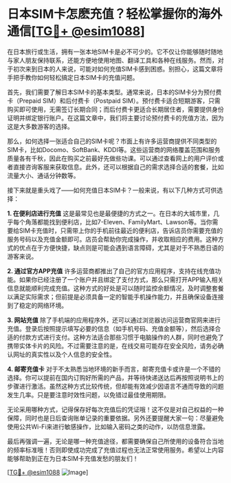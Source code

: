 # 日本SIM卡怎麽充值？轻松掌握你的海外通信[[TG💪+ @esim1088](https://t.me/s/esim1088)]

在日本旅行或生活，拥有一张本地SIM卡是必不可少的。它不仅让你能够随时随地与家人朋友保持联系，还能方便地使用地图、翻译工具和各种在线服务。然而，对于初次来到日本的人来说，可能对如何充值SIM卡感到困惑。别担心，这篇文章将手把手教你如何轻松搞定日本SIM卡的充值问题。

首先，我们需要了解日本SIM卡的基本类型。通常来说，日本的SIM卡分为预付费卡（Prepaid SIM）和后付费卡（Postpaid SIM）。预付费卡适合短期游客，只需购买即可使用，无需签订长期合同；而后付费卡更适合长期居住者，需要提供身份证明并绑定银行账户。在这篇文章中，我们将主要讨论预付费卡的充值方法，因为这是大多数游客的选择。

那么，如何选择一张适合自己的SIM卡呢？市面上有许多运营商提供不同类型的SIM卡，比如Docomo、SoftBank、KDDI等。这些运营商的网络覆盖范围和服务质量各有千秋，因此在购买之前最好先做些功课。可以通过查看网上的用户评价或者直接咨询客服来获取信息。此外，还可以根据自己的需求选择合适的套餐，比如流量大小、通话分钟数等。

接下来就是重头戏了——如何充值日本SIM卡？一般来说，有以下几种方式可供选择：

**1. 在便利店进行充值**
这是最常见也是最便捷的方式之一。在日本的大城市里，几乎每个角落都能找到便利店，比如7-Eleven、FamilyMart、Lawson等。当你需要给SIM卡充值时，只需带上你的手机前往最近的便利店，告诉店员你需要充值的服务号码以及充值金额即可。店员会帮助你完成操作，并收取相应的费用。这种方式的优点在于方便快捷，缺点则是可能会遇到语言障碍，尤其是对于不熟悉日语的游客来说。

**2. 通过官方APP充值**
许多运营商都推出了自己的官方应用程序，支持在线充值功能。如果你已经注册了一个账户并且绑定了支付方式，那么只需打开APP输入相关信息就能顺利完成充值。这种方式的好处是可以随时监控余额情况，及时调整套餐以满足实际需求；但前提是必须具备一定的智能手机操作能力，并且确保设备连接到了稳定的网络环境。

**3. 网站充值**
除了手机端的应用程序外，还可以通过浏览器访问运营商官网来进行充值。登录后按照提示填写必要的信息（如手机号码、充值金额等），然后选择合适的付款方式进行支付。这种方法适合那些习惯于电脑操作的人群，同时也避免了携带实体卡片的风险。不过需要注意的是，在线交易可能存在安全风险，请务必确认网址的真实性以及个人信息的安全性。

**4. 邮寄充值卡**
对于不太熟悉当地环境的新手而言，邮寄充值卡或许是一个不错的选择。你可以提前在国内订购好所需的产品，并等待快递送达后再按照说明书上的步骤进行激活。虽然这种方式比较传统，但却能有效减少因语言不通而导致的问题发生几率。只是要注意时效性问题，以免错过最佳使用期限。

无论采用哪种方式，记得保存好每次充值后的凭证哦！这不仅是对自己权益的一种保障，同时也是日后查询账单记录的重要依据。另外还要提醒大家一句：尽量避免使用公共Wi-Fi来进行敏感操作，比如输入密码之类的动作，以防信息泄露。

最后再强调一遍，无论是哪一种充值途径，都需要确保自己所使用的设备符合当地的频率标准哦！否则即使成功完成了充值过程也无法正常使用服务。希望以上内容能够帮助到正在为日本SIM卡充值发愁的朋友们！

[[TG💪+ @esim1088](https://t.me/s/esim1088) ![Image](https://i.postimg.cc/4NQfJmqS/Snipaste-2025-05-13-00-14-12.png)]